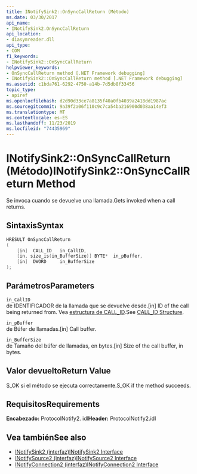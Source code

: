 ```yaml
---
title: INotifySink2::OnSyncCallReturn (Método)
ms.date: 03/30/2017
api_name:
- INotifySink2.OnSyncCallReturn
api_location:
- diasymreader.dll
api_type:
- COM
f1_keywords:
- INotifySink2::OnSyncCallReturn
helpviewer_keywords:
- OnSyncCallReturn method [.NET Framework debugging]
- INotifySink2::OnSyncCallReturn method [.NET Framework debugging]
ms.assetid: c1bda761-6292-4750-a14b-7d5db8f33456
topic_type:
- apiref
ms.openlocfilehash: d2d90d33ce7a8135f40a0fb4039a2418dd1987ac
ms.sourcegitcommit: 9a39f2a06f110c9c7ca54ba216900d038aa14ef3
ms.translationtype: MT
ms.contentlocale: es-ES
ms.lasthandoff: 11/23/2019
ms.locfileid: "74435969"
---
```

# <a name="inotifysink2onsynccallreturn-method"></a><span data-ttu-id="3cad5-102">INotifySink2::OnSyncCallReturn (Método)</span><span class="sxs-lookup"><span data-stu-id="3cad5-102">INotifySink2::OnSyncCallReturn Method</span></span>
<span data-ttu-id="3cad5-103">Se invoca cuando se devuelve una llamada.</span><span class="sxs-lookup"><span data-stu-id="3cad5-103">Gets invoked when a call returns.</span></span>  
  
## <a name="syntax"></a><span data-ttu-id="3cad5-104">Sintaxis</span><span class="sxs-lookup"><span data-stu-id="3cad5-104">Syntax</span></span>  
  
```cpp  
HRESULT OnSyncCallReturn  
(  
    [in]  CALL_ID   in_CallID,  
    [in, size_is(in_BufferSize)] BYTE*  in_pBuffer,  
    [in]  DWORD     in_BufferSize  
);  
```  
  
## <a name="parameters"></a><span data-ttu-id="3cad5-105">Parámetros</span><span class="sxs-lookup"><span data-stu-id="3cad5-105">Parameters</span></span>  
 `in_CallID`  
 <span data-ttu-id="3cad5-106">de IDENTIFICADOR de la llamada que se devuelve desde.</span><span class="sxs-lookup"><span data-stu-id="3cad5-106">[in] ID of the call being returned from.</span></span> <span data-ttu-id="3cad5-107">Vea [estructura de CALL_ID](../../../../docs/framework/unmanaged-api/diagnostics/call-id-structure.md).</span><span class="sxs-lookup"><span data-stu-id="3cad5-107">See [CALL_ID Structure](../../../../docs/framework/unmanaged-api/diagnostics/call-id-structure.md).</span></span>  
  
 `in_pBuffer`  
 <span data-ttu-id="3cad5-108">de Búfer de llamadas.</span><span class="sxs-lookup"><span data-stu-id="3cad5-108">[in] Call buffer.</span></span>  
  
 `in_BufferSize`  
 <span data-ttu-id="3cad5-109">de Tamaño del búfer de llamadas, en bytes.</span><span class="sxs-lookup"><span data-stu-id="3cad5-109">[in] Size of the call buffer, in bytes.</span></span>  
  
## <a name="return-value"></a><span data-ttu-id="3cad5-110">Valor devuelto</span><span class="sxs-lookup"><span data-stu-id="3cad5-110">Return Value</span></span>  
 <span data-ttu-id="3cad5-111">S_OK si el método se ejecuta correctamente.</span><span class="sxs-lookup"><span data-stu-id="3cad5-111">S_OK if the method succeeds.</span></span>  
  
## <a name="requirements"></a><span data-ttu-id="3cad5-112">Requisitos</span><span class="sxs-lookup"><span data-stu-id="3cad5-112">Requirements</span></span>  
 <span data-ttu-id="3cad5-113">**Encabezado:** ProtocolNotify2. idl</span><span class="sxs-lookup"><span data-stu-id="3cad5-113">**Header:** ProtocolNotify2.idl</span></span>  
  
## <a name="see-also"></a><span data-ttu-id="3cad5-114">Vea también</span><span class="sxs-lookup"><span data-stu-id="3cad5-114">See also</span></span>

- [<span data-ttu-id="3cad5-115">INotifySink2 (interfaz)</span><span class="sxs-lookup"><span data-stu-id="3cad5-115">INotifySink2 Interface</span></span>](../../../../docs/framework/unmanaged-api/diagnostics/inotifysink2-interface.md)
- [<span data-ttu-id="3cad5-116">INotifySource2 (interfaz)</span><span class="sxs-lookup"><span data-stu-id="3cad5-116">INotifySource2 Interface</span></span>](../../../../docs/framework/unmanaged-api/diagnostics/inotifysource2-interface.md)
- [<span data-ttu-id="3cad5-117">INotifyConnection2 (interfaz)</span><span class="sxs-lookup"><span data-stu-id="3cad5-117">INotifyConnection2 Interface</span></span>](../../../../docs/framework/unmanaged-api/diagnostics/inotifyconnection2-interface.md)
